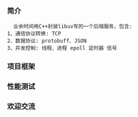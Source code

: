 ### 简介

```text
  业余时间用C++封装libuv写的一个后端服务，包含:
1、通信协议转换: TCP
2、数据协议: protobuff、JSON
3、并发控制: 线程、进程 epoll 定时器 信号
```

### 项目框架

### 性能测试

### 欢迎交流
